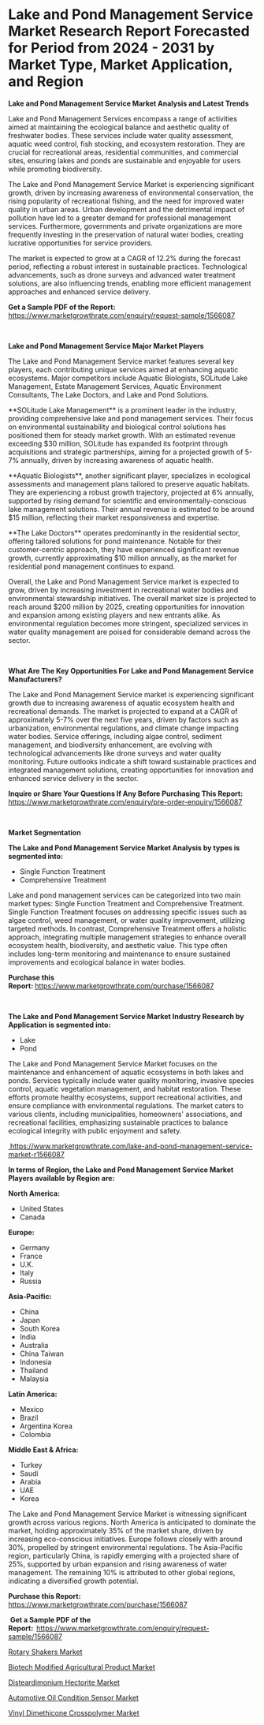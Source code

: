 <p><h1>Lake and Pond Management Service Market Research Report Forecasted for Period from 2024 -  2031 by Market Type, Market Application, and Region</h1></p><p><strong>Lake and Pond Management Service Market Analysis and Latest Trends</strong></p>
<p><p>Lake and Pond Management Services encompass a range of activities aimed at maintaining the ecological balance and aesthetic quality of freshwater bodies. These services include water quality assessment, aquatic weed control, fish stocking, and ecosystem restoration. They are crucial for recreational areas, residential communities, and commercial sites, ensuring lakes and ponds are sustainable and enjoyable for users while promoting biodiversity.</p><p>The Lake and Pond Management Service Market is experiencing significant growth, driven by increasing awareness of environmental conservation, the rising popularity of recreational fishing, and the need for improved water quality in urban areas. Urban development and the detrimental impact of pollution have led to a greater demand for professional management services. Furthermore, governments and private organizations are more frequently investing in the preservation of natural water bodies, creating lucrative opportunities for service providers. </p><p>The market is expected to grow at a CAGR of 12.2% during the forecast period, reflecting a robust interest in sustainable practices. Technological advancements, such as drone surveys and advanced water treatment solutions, are also influencing trends, enabling more efficient management approaches and enhanced service delivery.</p></p>
<p><strong>Get a Sample PDF of the Report:&nbsp;</strong> <a href="https://www.marketgrowthrate.com/enquiry/request-sample/1566087">https://www.marketgrowthrate.com/enquiry/request-sample/1566087</a></p>
<p>&nbsp;</p>
<p><strong>Lake and Pond Management Service Major Market Players</strong></p>
<p><p>The Lake and Pond Management Service market features several key players, each contributing unique services aimed at enhancing aquatic ecosystems. Major competitors include Aquatic Biologists, SOLitude Lake Management, Estate Management Services, Aquatic Environment Consultants, The Lake Doctors, and Lake and Pond Solutions.</p><p>**SOLitude Lake Management** is a prominent leader in the industry, providing comprehensive lake and pond management services. Their focus on environmental sustainability and biological control solutions has positioned them for steady market growth. With an estimated revenue exceeding $30 million, SOLitude has expanded its footprint through acquisitions and strategic partnerships, aiming for a projected growth of 5-7% annually, driven by increasing awareness of aquatic health.</p><p>**Aquatic Biologists**, another significant player, specializes in ecological assessments and management plans tailored to preserve aquatic habitats. They are experiencing a robust growth trajectory, projected at 6% annually, supported by rising demand for scientific and environmentally-conscious lake management solutions. Their annual revenue is estimated to be around $15 million, reflecting their market responsiveness and expertise.</p><p>**The Lake Doctors** operates predominantly in the residential sector, offering tailored solutions for pond maintenance. Notable for their customer-centric approach, they have experienced significant revenue growth, currently approximating $10 million annually, as the market for residential pond management continues to expand.</p><p>Overall, the Lake and Pond Management Service market is expected to grow, driven by increasing investment in recreational water bodies and environmental stewardship initiatives. The overall market size is projected to reach around $200 million by 2025, creating opportunities for innovation and expansion among existing players and new entrants alike. As environmental regulation becomes more stringent, specialized services in water quality management are poised for considerable demand across the sector.</p></p>
<p>&nbsp;</p>
<p><strong>What Are The Key Opportunities For Lake and Pond Management Service Manufacturers?</strong></p>
<p><p>The Lake and Pond Management Service market is experiencing significant growth due to increasing awareness of aquatic ecosystem health and recreational demands. The market is projected to expand at a CAGR of approximately 5-7% over the next five years, driven by factors such as urbanization, environmental regulations, and climate change impacting water bodies. Service offerings, including algae control, sediment management, and biodiversity enhancement, are evolving with technological advancements like drone surveys and water quality monitoring. Future outlooks indicate a shift toward sustainable practices and integrated management solutions, creating opportunities for innovation and enhanced service delivery in the sector.</p></p>
<p><strong>Inquire or Share Your Questions If Any Before Purchasing This Report:</strong> <a href="https://www.marketgrowthrate.com/enquiry/pre-order-enquiry/1566087">https://www.marketgrowthrate.com/enquiry/pre-order-enquiry/1566087</a></p>
<p>&nbsp;</p>
<p><strong>Market Segmentation</strong></p>
<p><strong>The Lake and Pond Management Service Market Analysis by types is segmented into:</strong></p>
<p><ul><li>Single Function Treatment</li><li>Comprehensive Treatment</li></ul></p>
<p><p>Lake and pond management services can be categorized into two main market types: Single Function Treatment and Comprehensive Treatment. Single Function Treatment focuses on addressing specific issues such as algae control, weed management, or water quality improvement, utilizing targeted methods. In contrast, Comprehensive Treatment offers a holistic approach, integrating multiple management strategies to enhance overall ecosystem health, biodiversity, and aesthetic value. This type often includes long-term monitoring and maintenance to ensure sustained improvements and ecological balance in water bodies.</p></p>
<p><strong>Purchase this Report:&nbsp;</strong><a href="https://www.marketgrowthrate.com/purchase/1566087">https://www.marketgrowthrate.com/purchase/1566087</a></p>
<p>&nbsp;</p>
<p><strong>The Lake and Pond Management Service Market Industry Research by Application is segmented into:</strong></p>
<p><ul><li>Lake</li><li>Pond</li></ul></p>
<p><p>The Lake and Pond Management Service Market focuses on the maintenance and enhancement of aquatic ecosystems in both lakes and ponds. Services typically include water quality monitoring, invasive species control, aquatic vegetation management, and habitat restoration. These efforts promote healthy ecosystems, support recreational activities, and ensure compliance with environmental regulations. The market caters to various clients, including municipalities, homeowners' associations, and recreational facilities, emphasizing sustainable practices to balance ecological integrity with public enjoyment and safety.</p></p>
<p><a href="https://www.marketgrowthrate.com/lake-and-pond-management-service-market-r1566087">&nbsp;https://www.marketgrowthrate.com/lake-and-pond-management-service-market-r1566087</a></p>
<p><strong>In terms of Region, the Lake and Pond Management Service Market Players available by Region are:</strong></p>
<p>
    <p> <strong> North America: </strong>
        <ul>
            <li>United States</li>
            <li>Canada</li>
        </ul>
        </p> 
    <p> <strong> Europe: </strong>
        <ul>
            <li>Germany</li>
            <li>France</li>
            <li>U.K.</li>
            <li>Italy</li>
            <li>Russia</li>
        </ul>
        </p> 
    <p> <strong> Asia-Pacific: </strong>
        <ul>
            <li>China</li>
            <li>Japan</li>
            <li>South Korea</li>
            <li>India</li>
            <li>Australia</li>
            <li>China Taiwan</li>
            <li>Indonesia</li>
            <li>Thailand</li>
            <li>Malaysia</li>
        </ul>
        </p> 
    <p> <strong> Latin America: </strong>
        <ul>
            <li>Mexico</li>
            <li>Brazil</li>
            <li>Argentina Korea</li>
            <li>Colombia</li>
        </ul>
        </p> 
    <p> <strong> Middle East & Africa: </strong>
        <ul>
            <li>Turkey</li>
            <li>Saudi</li>
            <li>Arabia</li>
            <li>UAE</li>
            <li>Korea</li>
        </ul>
    </p>
    </p>
<p><p>The Lake and Pond Management Service Market is witnessing significant growth across various regions. North America is anticipated to dominate the market, holding approximately 35% of the market share, driven by increasing eco-conscious initiatives. Europe follows closely with around 30%, propelled by stringent environmental regulations. The Asia-Pacific region, particularly China, is rapidly emerging with a projected share of 25%, supported by urban expansion and rising awareness of water management. The remaining 10% is attributed to other global regions, indicating a diversified growth potential.</p></p>
<p><strong>Purchase this Report: </strong><a href="https://www.marketgrowthrate.com/purchase/1566087">https://www.marketgrowthrate.com/purchase/1566087</a></p>
<p>&nbsp;<strong>Get a Sample PDF of the Report:&nbsp;&nbsp;</strong><a href="https://www.marketgrowthrate.com/enquiry/request-sample/1566087">https://www.marketgrowthrate.com/enquiry/request-sample/1566087</a></p>
<p><strong></strong></p>
<p><p><a href="https://www.linkedin.com/pulse/global-rotary-shakers-market-analysis-key-trends-future-projections-y4pkf?trackingId=a%2F7d5nMwQ86IjOgxCtV7Rw%3D%3D">Rotary Shakers Market</a></p><p><a href="https://github.com/NargisHussain432/Market-Research-Report-List-1/blob/main/biotech-modified-agricultural-product-market.md">Biotech Modified Agricultural Product Market</a></p><p><a href="https://issuu.com/reportprime-2/docs/disteardimonium-hectorite-market-si_86b8ab0b547bfa">Disteardimonium Hectorite Market</a></p><p><a href="https://medium.com/@sheilabruen2023/automotive-oil-condition-sensor-market-outlook-market-share-analysis-growth-trends-market-a30706c1284d?postPublishedType=repub">Automotive Oil Condition Sensor Market</a></p><p><a href="https://issuu.com/reportprime-2/docs/vinyl-dimethicone-crosspolymer-mark_b111ee9997fbe3">Vinyl Dimethicone Crosspolymer Market</a></p></p>